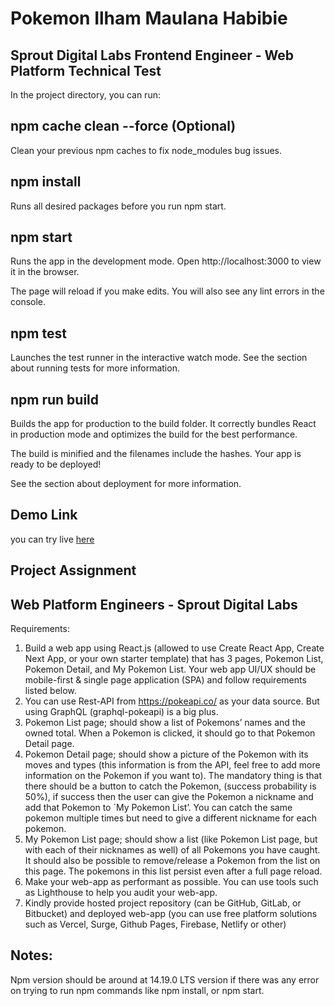 # Pokemon Ilham Maulana Habibie

## Sprout Digital Labs Frontend Engineer - Web Platform Technical Test

In the project directory, you can run:

## npm cache clean --force (Optional)

Clean your previous npm caches to fix node_modules bug issues.

## npm install

Runs all desired packages before you run npm start.

## npm start

Runs the app in the development mode.
Open http://localhost:3000 to view it in the browser.

The page will reload if you make edits.
You will also see any lint errors in the console.

## npm test

Launches the test runner in the interactive watch mode.
See the section about running tests for more information.

## npm run build

Builds the app for production to the build folder.
It correctly bundles React in production mode and optimizes the build for the best performance.

The build is minified and the filenames include the hashes.
Your app is ready to be deployed!

See the section about deployment for more information.

## Demo Link

you can try live [here](https://pokemon.vercel.app)

## Project Assignment

## Web Platform Engineers - Sprout Digital Labs

Requirements:

1. Build a web app using React.js (allowed to use Create React App, Create Next
   App, or your own starter template) that has 3 pages, Pokemon List, Pokemon
   Detail, and My Pokemon List. Your web app UI/UX should be mobile-first &
   single page application (SPA) and follow requirements listed below.
2. You can use Rest-API from https://pokeapi.co/ as your data source. But using
   GraphQL (graphql-pokeapi) is a big plus.
3. Pokemon List page; should show a list of Pokemons’ names and the owned
   total. When a Pokemon is clicked, it should go to that Pokemon Detail page.
4. Pokemon Detail page; should show a picture of the Pokemon with its moves
   and types (this information is from the API, feel free to add more information
   on the Pokemon if you want to). The mandatory thing is that there should be
   a button to catch the Pokemon, (success probability is 50%), if success then
   the user can give the Pokemon a nickname and add that Pokemon to `My
   Pokemon List’. You can catch the same pokemon multiple times but need to
   give a different nickname for each pokemon.
5. My Pokemon List page; should show a list (like Pokemon List page, but with
   each of their nicknames as well) of all Pokemons you have caught. It should
   also be possible to remove/release a Pokemon from the list on this page. The
   pokemons in this list persist even after a full page reload.
6. Make your web-app as performant as possible. You can use tools such as
   Lighthouse to help you audit your web-app.
7. Kindly provide hosted project repository (can be GitHub, GitLab, or
   Bitbucket) and deployed web-app (you can use free platform solutions such
   as Vercel, Surge, Github Pages, Firebase, Netlify or other)

## Notes:

Npm version should be around at 14.19.0 LTS version if there was any error on trying to run npm commands like npm install, or npm start.
